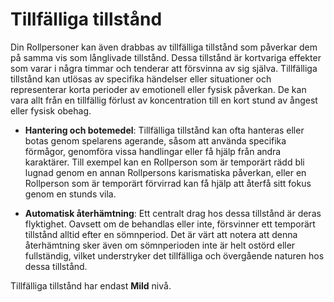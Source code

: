 # Tillfälliga tillstånd

Din Rollpersoner kan även drabbas av tillfälliga tillstånd som påverkar dem på samma vis som långlivade tillstånd. Dessa tillstånd är kortvariga effekter som varar i några timmar och tenderar att försvinna av sig själva. Tillfälliga tillstånd kan utlösas av specifika händelser eller situationer och representerar korta perioder av emotionell eller fysisk påverkan. De kan vara allt från en tillfällig förlust av koncentration till en kort stund av ångest eller fysisk obehag.

- **Hantering och botemedel**: Tillfälliga tillstånd kan ofta hanteras eller botas genom spelarens agerande, såsom att använda specifika förmågor, genomföra vissa handlingar eller få hjälp från andra karaktärer. Till exempel kan en Rollperson som är temporärt rädd bli lugnad genom en annan Rollpersons karismatiska påverkan, eller en Rollperson som är temporärt förvirrad kan få hjälp att återfå sitt fokus genom en stunds vila.

- **Automatisk återhämtning**: Ett centralt drag hos dessa tillstånd är deras flyktighet. Oavsett om de behandlas eller inte, försvinner ett temporärt tillstånd alltid efter en sömnperiod. Det är värt att notera att denna återhämtning sker även om sömnperioden inte är helt ostörd eller fullständig, vilket understryker det tillfälliga och övergående naturen hos dessa tillstånd.

Tillfälliga tillstånd har endast **Mild** nivå.

